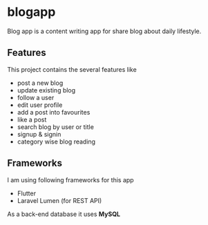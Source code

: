 # blogapp

Blog app is a content writing app for share blog about daily lifestyle.

## Features

This project contains the several features like
  - post a new blog
  - update existing blog
  - follow a user
  - edit user profile
  - add a post into favourites
  - like a post
  - search blog by user or title
  - signup & signin
  - category wise blog reading

## Frameworks

I am using following frameworks for this app
  - Flutter
  - Laravel Lumen (for REST API)

As a back-end database it uses <b>MySQL</b>
